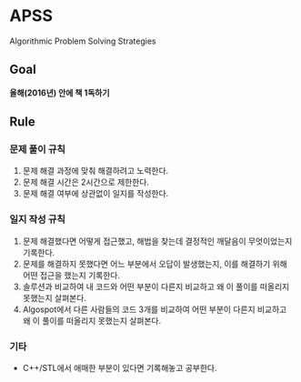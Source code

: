 # APSS
Algorithmic Problem Solving Strategies

## Goal
**올해(2016년) 안에 책 1독하기**

## Rule

### 문제 풀이 규칙
1. 문제 해결 과정에 맞춰 해결하려고 노력한다.
2. 문제 해결 시간은 2시간으로 제한한다.
3. 문제 해결 여부에 상관없이 일지를 작성한다.

### 일지 작성 규칙
1. 문제 해결했다면 어떻게 접근했고, 해법을 찾는데 결정적인 깨달음이 무엇이었는지 기록한다.
2. 문제를 해결하지 못했다면 어느 부분에서 오답이 발생했는지, 이를 해결하기 위해 어떤 접근을 했는지 기록한다.
3. 솔루션과 비교하여 내 코드와 어떤 부분이 다른지 비교하고 왜 이 풀이를 떠올리지 못했는지 살펴본다.
4. Algospot에서 다른 사람들의 코드 3개를 비교하여 어떤 부분이 다른지 비교하고 왜 이 풀이를 떠올리지 못했는지 살펴본다.

### 기타
- C++/STL에서 애매한 부분이 있다면 기록해놓고 공부한다.